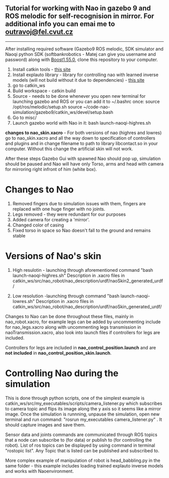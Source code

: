 Tutorial for working with Nao in gazebo 9 and ROS melodic for self-recognision in mirror. For additional info you can emai me to outravoj@fel.cvut.cz
------
------
After installing required software (Gazebo9 ROS melodic, SDK simulator and Naoqi python SDK (softbankrobotics - Matej can give you username and password) along with [Boost1.55.0](https://stackoverflow.com/questions/38705150/naoqi-library-to-python-sdk-in-ubuntu), clone this repository to your computer.

1. Install catkin tools - [this site](https://catkin-tools.readthedocs.io/en/latest/installing.html)
2. Install explauto library - library for controlling nao with learned inverse models (will not build without it due to dependencies) - [this site](http://flowersteam.github.io/explauto/installation.html) 
3. go to catkin_ws
4. Build workspace - catkin build
5. Source - needs to be done whenever you open new terminal for launching gazebo and ROS or you can add it to ~/.bashrc once:
	source /opt/ros/melodic/setup.sh
	source ~/code-nao-simulation/gazebo9/catkin_ws/devel/setup.bash
6. Go to misc/
7. Launch gazebo world with Nao in it: bash launch-naoqi-highres.sh

**changes to nao_skin.xacro** - For both versions of nao (highres and lowres) go to nao_skin.xacro and all the way down to specification of controllers and plugins and in <plugin name="contact_plugin_torso_casing" filename="/home/vojta/code-nao-simulation/gazebo9/catkin_ws/devel/lib/libcontact.so" /> change filename to path to library libcontact.so in your computer. Without this change the artificial skin will not work.

After these steps Gazebo Gui with spawned Nao should pop up, simulation should be paused and Nao will have only Torso, arms and head with camera for mirroring right infront of him (white box).

# Changes to Nao
1. Removed fingers due to simulation issues with them, fingers are replaced with one huge finger with no joints.
2. Legs removed - they were redundant for our purposes
3. Added camera for creating a 'mirror'.
4. Changed color of casing
5. Fixed torso in space so Nao doesn't fall to the ground and remains stable

# Versions of Nao's skin
1. High resulotin - launching through aforementioned command "bash launch-naoqi-highres.sh"
	Description in .xacro files in catkin_ws/src/nao_robot/nao_description/urdf/naoSkin2_generated_urdf/
	
2. Low resolution -launching through command "bash launch-naoqi-lowres.sh"
	Description in .xacro files in catkin_ws/src/nao_robot/nao_description/urdf/naoSkin_generated_urdf/

Changes to Nao can be done throughout these files, mainly in nao_robot.xacro, for example legs can be added by uncommenting include for nao_legs.xacro along with uncommenting legs transmission in naoTransmission.xacro, also look into launch files if controllers for legs are included.

Controllers for legs are included in **nao_control_position.launch** and are **not included** in **nao_control_position_skin.launch**. 

# Controlling Nao during the simulation
This is done through python scripts, one of the simplest example is catkin_ws/src/my_executables/scripts/camera_listener.py which subscribes to camera topic and flips its image along the y axis so it seems like a mirror image. Once the simulation is runnning, unpause the simulation, open new terminal and run command: "rosrun my_executables camera_listener.py" . It should capture images and save them.  

Sensor data and joints commands are communicated through ROS topics that a node can subscribe to (for data) or publish to (for controlling the robot). List of ros topics can be displayed by using command in terminal "rostopic list". Any Topic that is listed can be published and subscribed to.

More complex example of manipulation of robot is head_babbling.py in the same folder - this example includes loading trained explauto inverse models and works with Naoenvironment. 











